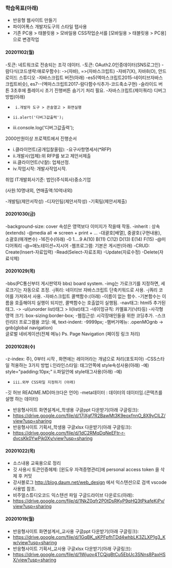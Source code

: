 ### 학습목표(아래)
- 반응형 웹사이트 만들기
- 파이어폭스 개발자도구의 스타일 탭사용
- 기존 PC용 > 태블릿용 > 모바일용 CSS작업순서를 [모바일용 > 태블릿용 > PC용] 으로 변경작업<br>

#### 20201102(월)
-토큰: 네트워크로 전송되는 조각 데이터.
-토큰: OAuth2.0인증데이터(SNS로그인)
-람다식(코드생략:애로우함수): ->(자바), =>(자바스크립트)
-자바7(X), 자바8(O), 안드로이드 스튜디오
-자바스크립트 버전(아래)
-es5(엑마스크립트2015-네이티브자바스크립트비슷), es7--(엑마스크립트2017-람다함수식추가-코드축소구현)
-슬라이드 버튼 3초후에 플레이시 초기 진행버튼 숨기기 처리 필요.
-자바스크립트(제이쿼리) 디버그 방법(아래)
-      i.개발자 도구 > 콘솔열고 > 화면실행
-     ii.alert('디버그값출력');
-    iii.console.log('디버그값출력');<br>

2000만원이상 프로젝트에서 진행순서<br>

-   i.클라이언트(공개입찰올림):
-요구사항명세서(*RFP)
-   ii.개발사(업체):위 RFP를 보고 제안서제출
-  iii.클라이언트(낙찰): 업체선정.
-   iv.작업시작: 개발사작업시작.<br>

취업 IT개발회사기준: 법인(주식회사)중소기업<br>

(사원:10명내외, 연매출액:10억내외)<br>

-개발팀(제안서작성)
-디자인팀(제안서작성)
-기획팀(제안서제출)<br>

#### 20201030(금)
-background-size: cover 속성은 영역보다 이미지가 작을때 작동.
-inherit : 상속(extends)
-@media all => screen + print + ...
-대괄호[배열], 중괄호{구현내용}, 소괄호(매개변수)
-16진수(아래)
-0 1....9 A(10) B(11) C(12) D(13) E(14) F(15)
-@미디어쿼리
-@=애노테이션=지시어
-웹프로그램: 기본은 게시판(아래)
-CRUD: Create(Insert-자료입력)
-Read(Select-자료조회)
-Update(자료수정)
-Delete(자료삭제)<br>

#### 20201029(목)
-bbs(PC통신부터 게시판약자 bbs) board system.
-img는 가로크기를 지정하면, 세로크기는 자동으로 조정.
-j쿼리: 네이티브 자바스크립트 단축키워드로 사용.
-j쿼리 코어를 가져와서 사용.
-자바스크립트 콜백함수:(아래)
-이름이 없는 함수.
-기본함수는 이름을 호출해야지 실행이 되지만, 콜백함수는  호출없이 실행됨.
-nav태그: html5 추가된 태그.
->
-ul(unorder list)태그 > li(list)태그
-네이밍규칙: 카멜표기(낙타등)
-사각형 영역 크기: box-sizing:border-box;
-웹접근성: 시각장애인들을 위한 코딩추가.
-스크린리더 프로그램용 코딩: 예, text-indent: -9999px;
-햄버거메뉴: .openMOgnb -> gnb(global navigation)    
  글로벌 네비게이션(전체 메뉴) Ps. Page Navigation (페이징 링크 처리)<br>

#### 20201028(수)
-z-index: 주), 0부터 시작 , 화면에는 레이어라는 개념으로 처리(포토피아)
-CSS스타일 적용하는 3가지 방법
      i.인라인스타일: 태그안쪽에 style속성사용(아래)
-예) style="padding:10px;"
       ii.파일안에 style태그사용(아래)
-예) <style>내부스타일 주기</style>
-     iii.외부 CSS파일 지정하기 (아래)
-깃 허브  README.MD(마크다은 언어)
-meta데이터 : 데이터의 데이터임.(콘택츠를 설명 하는 데이터)
- 반응형사이트 화면설계서_학생용 구글ppt 다운받기(아래 구글링크):
- https://drive.google.com/file/d/17jXgf7R2BawMt3K9eoxfnnO_8X9yClLZ/view?usp=sharing
- 반응형사이트 기획서_학생용 구글xlsx 다운받기(아래 구글링크):
- https://drive.google.com/file/d/1dC2RMqDqNeEFtr-r-dvcsKk0YwPjk0Xy/view?usp=sharing<br>

#### 20201022(목)
- 소스내용 교육용으로 정리
- 깃 사용시 토큰인증헤제: [윈도우 자격증명관리]에 personal access token 을 삭제 후 커밋
- 강사블로그 http://blog.daum.net/web_design 에서 익스텐션으로 검색 vscode 사용법 참조.
- 비주얼스튜디오코드 익스텐션 파일 구글드라이브 다운로드(아래):
- https://drive.google.com/file/d/1NkZ0qfr2P0tDsRKyP9qHQ3tPkafeKiPv/view?usp=sharing<br>

#### 20201019(월)

- 반응형사이트 화면설계서_교사용 구글ppt 다운받기(아래 구글링크):
- https://drive.google.com/file/d/1GqBK_sKPFpfhTDd4whbLK3ZLXP1g3_Kw/view?usp=sharing
- 반응형사이트 기획서_교사용 구글xlsx 다운받기(아래 구글링크):
- https://drive.google.com/file/d/1Wjuov4TCQjqBtCu5EbUc3SNns8PaxHSX/view?usp=sharing
